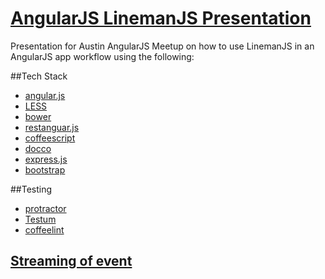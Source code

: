 # [AngularJS LinemanJS Presentation](http://html5devgal.com/angularJS-linemanJS-meetup-presentation/#/)

Presentation for Austin AngularJS Meetup on how to use LinemanJS in an AngularJS app workflow using the following:

##Tech Stack
* [angular.js](http://angularjs.org/)
* [LESS](http://lesscss.org/)
* [bower](http://bower.io/)
* [restanguar.js](https://github.com/mgonto/restangular)
* [coffeescript](http://coffeescript.org/)
* [docco](http://jashkenas.github.io/docco/)
* [express.js](http://expressjs.com/)
* [bootstrap](http://getbootstrap.com/)

##Testing
* [protractor](https://github.com/angular/protractor)
* [Testum](https://github.com/airportyh/testem)
* [coffeelint](http://www.coffeelint.org/)

## [Streaming of event](https://www.youtube.com/watch?v=4FLv9vQIWO4)